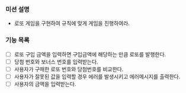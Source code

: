 ### 미션 설명
- 로또 게임을 구현하여 규칙에 맞게 게임을 진행하여라.

### 기능 목록
- [ ] 로또 구입 금액을 입력하면 구입금액에 해당하는 만큼 로또를 발행한다.
- [ ] 당첨 번호와 보너스 번호를 입력받는다.
- [ ] 사용자가 구매한 로또 번호와 당첨번호를 비교한다.
- [ ] 사용자가 잘못된 값을 입력할 경우 에러를 발생시키고 에러메시지를 출력한다.
- [ ] 사용자의 금액을 입력받는다.
